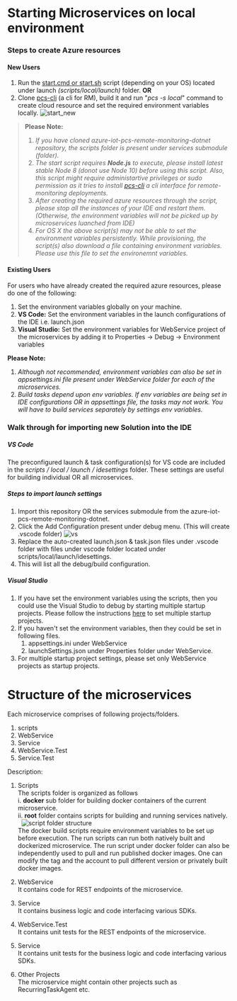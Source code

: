 Starting Microservices on local environment
=====
### Steps to create Azure resources
#### New Users
1) Run the [start.cmd or start.sh](https://github.com/Azure/remote-monitoring-services-dotnet/blob/master/scripts/local/launch/) script  (depending on your OS) located under launch *(scripts/local/launch)* folder. **OR**
2) Clone [pcs-cli](https://github.com/azure/pcs-cli/) (a cli for RM), build it and run "*pcs -s local*" command to create cloud resource and set the required environment variables locally. 
![start_new](https://user-images.githubusercontent.com/39531904/46452369-514b4a80-c750-11e8-8fab-6b6351d98f2b.PNG)
> **Please Note:**
> 1) *If you have cloned azure-iot-pcs-remote-monitoring-dotnet repository, the scripts folder is present under services submodule (folder).*
> 2) *The start script requires **Node.js** to execute, please install latest stable Node 8 (donot use Node 10) before using this script. Also, this script might require administartive privileges or sudo permission as it tries to install [pcs-cli](https://github.com/Azure/pcs-cli) a cli interface for remote-monitoring deployments.*
> 3) *After creating the required azure resources through the script, please stop all the instances of your IDE and restart them. (Otherwise, the environment variables will not be picked up by microservices luanched from IDE)*
&nbsp; 
> 4) *For OS X the above script(s) may not be able to set the environment variables persistently. While provisioning, the script(s) also download a file containing environment variables. Please use this file to set the environemnt variables.*

#### Existing Users 
For users who have already created the required azure resources, please do one of the following: 
1) Set the environment variables globally on your machine. 
2) **VS Code:** Set the environment variables in the launch configurations of the IDE i.e. launch.json
3) **Visual Studio:** Set the environment variables for WebService project of the microservices by adding it to Properties → Debug → Environment variables

**Please Note:**
1) *Although not recommended, environment variables can also be set in appsettings.ini file present under WebService folder for each of the microservices.*
2) *Build tasks depend upon env variables. If env variables are being set in IDE configurations OR in appsettings file, the tasks may not work. You will have to build services separately by settings env variables.*

### Walk through for importing new Solution into the IDE
##### VS Code 
The preconfigured launch & task configuration(s) for VS code are included in the *scripts / local / launch / idesettings* folder. These settings are useful for building individual OR all microservices. 

##### Steps to import launch settings
1) Import this repository OR the services submodule from the azure-iot-pcs-remote-monitoring-dotnet.
2) Click the Add Configuration present under debug menu. (This will create .vscode folder) 
![vs](https://user-images.githubusercontent.com/39531904/44294751-611ad800-a251-11e8-8a14-7fc7bc3c6aed.PNG)
3) Replace the auto-created launch.json & task.json files under .vscode folder with files under vscode folder located under scripts/local/launch/idesettings. 
4) This will list all the debug/build configuration. 

##### Visual Studio
1) If you have set the environment variables using the scripts, then you could use the Visual Studio to debug by starting multiple startup projects. Please follow the instructions [here](https://msdn.microsoft.com/en-us/library/ms165413.aspx) to set multiple startup projects.
2) If you haven't set the environment variables, then they could be set in following files.
    1. appsettings.ini under WebService
    2. launchSettings.json under Properties folder under WebService.
3) For multiple startup project settings, please set only WebService projects as startup projects.   

Structure of the microservices
===
Each microservice comprises of following projects/folders. 
1) scripts 
2) WebService  
3) Service  
4) WebService.Test  
5) Service.Test

Description: 
1) Scripts  
The scripts folder is organized as follows\
i. **docker** sub folder for building docker containers of the current microservice.\
ii. **root** folder contains scripts for building and running services natively.\
&nbsp; 
![script folder structure](https://user-images.githubusercontent.com/39531904/44290937-10df4e00-a230-11e8-9cd4-a9c0644e166b.PNG "Caption")\
The docker build scripts require environment variables to be set up before execution. The run scripts can run both natively built and dockerized microservice. The run script under docker folder can also be independently used to pull and run published docker images. One can modify the tag and the account to pull different version or privately built docker images.
&nbsp; 

2) WebService  
It contains code for REST endpoints of the microservice.
&nbsp;  

3) Service  
It contains business logic and code interfacing various SDKs. 
&nbsp;

4) WebService.Test  
It contains unit tests for the REST endpoints of the microservice. 
&nbsp; 

5) Service  
It contains unit tests for the business logic and code interfacing various SDKs.
&nbsp;  

6) Other Projects  
The microservice might contain other projects such as RecurringTaskAgent etc.
